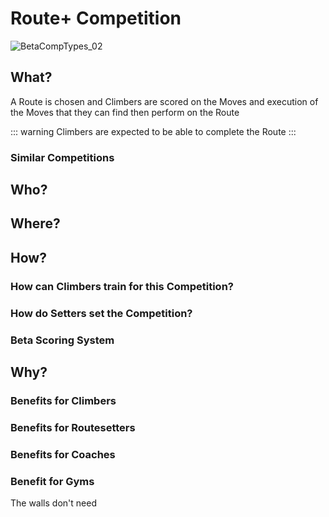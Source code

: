# Route+ Competition

![BetaCompTypes_02](/BetaCompTypes_02.png)

## What?
A Route is chosen and Climbers are scored on the Moves and execution of the Moves that they can find then perform on the Route

::: warning
Climbers are expected to be able to complete the Route
:::

### Similar Competitions


## Who?


## Where?



## How?

### How can Climbers train for this Competition?

### How do Setters set the Competition?


### Beta Scoring System



## Why?

### Benefits for Climbers

### Benefits for Routesetters

### Benefits for Coaches

### Benefit for Gyms 

The walls don't need 